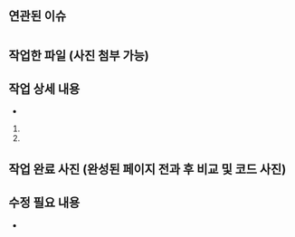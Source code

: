 ## 연관된 이슈
#

## 작업한 파일 (사진 첨부 가능)


## 작업 상세 내용
-
1.
2.


## 작업 완료 사진 (완성된 페이지 전과 후 비교 및 코드 사진)

## 수정 필요 내용
- 
